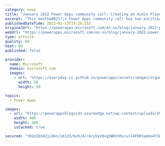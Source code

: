 ```yaml
---
category: news
title: "January 2022 Power Apps community call: Creating an Audio Player and deep dive into Pay-as-you-go features"
excerpt: "This month&#8217;s Power Apps community call has two exciting topics: Creating an audio player and how to take advantage of the new Pay-as-you-go Power Apps features. "
publishedDateTime: 2022-01-13T14:26:25Z
originalUrl: "https://powerapps.microsoft.com/en-us/blog/january-2022-power-apps-community-call-creating-an-audio-player-and-deep-dive-into-pay-as-you-go-features/"
webUrl: "https://powerapps.microsoft.com/en-us/blog/january-2022-power-apps-community-call-creating-an-audio-player-and-deep-dive-into-pay-as-you-go-features/"
type: article
quality: 69
heat: 69
published: false

provider:
  name: Microsoft
  domain: microsoft.com
  images:
    - url: "https://everyday-cc.github.io/powerapps/assets/images/organizations/microsoft.com-50x50.jpg"
      width: 50
      height: 50

topics:
  - Power Apps

images:
  - url: "https://powerappsblogscdn.azureedge.net/wp-content/uploads/2022/01/Inusah.jpg"
    width: 480
    height: 480
    isCached: true

secured: "tN1XID3O2jLUkn/iK12X/GcK/4lrArpVyVOvqZWOV5RscvvlAFD6tq4mo4T3WWRlhCGtM4R7oUMwDitFsi+rKu8d+2D4Y1JXIN7N/ZPiXLdFhaL9uPHLUpLWMMkj1OqyTYTH9/uesHdNb0+v0Xptl5BPRWk9mHOMhWjP4hUW81GE8Xpo94RWob7D18gR4iMcMskwkGZZZqGIaluVzQduvBsjjjBvlOQkMEO46MlZJSS43SgfFq0QXWu+XxIG8isgx9A9UPbULi83M3iN26IDqBHhT9enRDmPi5p0xgPJrTUysNvitqHXdxjIcoN72zXXCwsIbHByfEkbFhxvEHqYBPWdAHqN+p6JvoyfmK04q8A=;wRRnoiEccW3jtr9+OOQ7pQ=="
---
```


